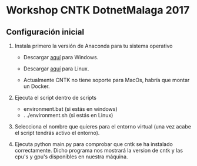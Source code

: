 # Workshop CNTK DotnetMalaga 2017

## Configuración inicial

1. Instala primero la versión de Anaconda para tu sistema operativo

    * Descargar [aquí](https://repo.continuum.io/archive/Anaconda3-4.1.1-Windows-x86_64.exe) para Windows.

    * Descargar [aquí](https://repo.continuum.io/archive/Anaconda3-4.1.1-Linux-x86_64.sh) para Linux.

    * Actualmente CNTK no tiene soporte para MacOs, habría que montar un Docker.

2. Ejecuta el script dentro de scripts
    * environment.bat (si estás en windows)
    * . ./environment.sh (si estás en Linux)

3. Selecciona el nombre que quieres para el entorno virtual (una vez acabe el script tendrás activo el entorno).

4. Ejecuta python main.py para comprobar que cntk se ha instalado correctamente. Dicho programa nos mostrará la version de cntk y las cpu's y gpu's disponibles en nuestra máquina.

